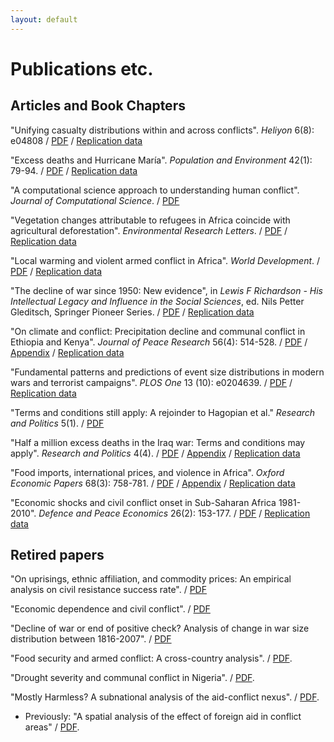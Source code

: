 ```yaml
---
layout: default
---
```

# Publications etc.

## Articles and Book Chapters

"Unifying casualty distributions within and across conflicts". *Heliyon* 6(8): e04808 / [PDF](https://reader.elsevier.com/reader/sd/pii/S2405844020316510?token=4A6EEC3614B6983B4192674B7B462305A501A6A01B22BC78A714F631F4717866A5BC4A7C6FCDBAC6A7FCD6E182369298) / [Replication data](https://github.com/CommonEconomist/replication-material/tree/master/conflict-scale)

"Excess deaths and Hurricane María". *Population and Environment* 42(1): 79-94. / [PDF](https://link.springer.com/content/pdf/10.1007/s11111-020-00341-x.pdf) / [Replication data](https://github.com/CommonEconomist/replication-material/tree/master/hurricane-maria)

"A computational science approach to understanding human conflict". *Journal of Computational Science*. / [PDF](https://github.com/CommonEconomist/icanhazpdf/blob/wd/jocs2020.pdf)

"Vegetation changes attributable to refugees in Africa coincide with agricultural deforestation". *Environmental Research Letters*. / [PDF](https://iopscience.iop.org/article/10.1088/1748-9326/ab6d7c/pdf) / [Replication data](https://github.com/CommonEconomist/replication-material/blob/master/deforestation-refugees)

"Local warming and violent armed conflict in Africa". *World Development*. / [PDF](https://github.com/CommonEconomist/icanhazpdf/blob/wd/worlddev.126.pdf) /  [Replication data](https://github.com/CommonEconomist/replication-material/blob/master/apocalypse-now)

"The decline of war since 1950: New evidence", in *Lewis F Richardson - His Intellectual Legacy and Influence in the Social Sciences*, ed. Nils Petter Gleditsch, Springer Pioneer Series. / [PDF](https://link.springer.com/content/pdf/10.1007%2F978-3-030-31589-4_11.pdf) / [Replication data](https://github.com/CommonEconomist/replication-material/blob/master/war-decline)

"On climate and conflict: Precipitation decline and communal conflict in Ethiopia and Kenya". *Journal of Peace Research* 56(4): 514-528. / [PDF](http://commoneconomist.github.io/files/jpr.56.4.pdf) / [Appendix](http://commoneconomist.github.io/files/jpr.56.4.app.pdf) / [Replication data](https://github.com/CommonEconomist/replication-material/blob/master/climate-conflict)

"Fundamental patterns and predictions of event size distributions in modern wars and terrorist campaigns". *PLOS One* 13 (10): e0204639. / [PDF](http://commoneconomist.github.io/files/pone.13.10.pdf) / [Replication data](https://github.com/CommonEconomist/replication-material/blob/master/david-vs-goliath)

"Terms and conditions still apply: A rejoinder to Hagopian et al." *Research and Politics* 5(1). / [PDF](http://commoneconomist.github.io/files/rap.5.1.1.pdf)

"Half a million excess deaths in the Iraq war: Terms and conditions may apply". *Research and Politics* 4(4). / [PDF](http://commoneconomist.github.io/files/rap.4.4.1pdf) / [Appendix](http://commoneconomist.github.io/files/rap.4.4.1.app.pdf) / [Replication data](https://github.com/CommonEconomist/replication-material/blob/master/excess-mortality-iraq)
    
"Food imports, international prices, and violence in Africa". *Oxford Economic Papers* 68(3): 758-781. / [PDF](http://commoneconomist.github.io/files/oep.68.3.758.pdf) / [Appendix](http://commoneconomist.github.io/files/oep.68.3.app.pdf) / [Replication data](https://github.com/CommonEconomist/replication-material/blob/master/food-prices-violence)

"Economic shocks and civil conflict onset in Sub-Saharan Africa 1981-2010". *Defence and Peace Economics* 26(2): 153-177. / [PDF](http://commoneconomist.github.io/files/dpe.26.2.pdf) / [Replication data](http://commoneconomist.github.io/files/dpe.26.2.153.pdf)    

## Retired papers
"On uprisings, ethnic affiliation, and commodity prices: An empirical analysis on civil resistance success rate". / [PDF](https://www.researchgate.net/publication/341453594)

"Economic dependence and civil conflict". / [PDF](http://dx.doi.org/10.13140/RG.2.2.33232.53762)

"Decline of war or end of positive check? Analysis of change in war size distribution between 1816-2007". / [PDF](http://dx.doi.org/10.13140/RG.2.2.29662.79681)

"Food security and armed conflict: A cross-country analysis". / [PDF](http://www.fao.org/3/CA0971EN/ca0971en.pdf).
   
"Drought severity and communal conflict in Nigeria". / [PDF](https://econpapers.repec.org/paper/hicwpaper/240.htm). 

"Mostly Harmless? A subnational analysis of the aid-conflict nexus". / [PDF](https://www.ucd.ie/t4cms/WP17_28.pdf).
   * Previously: "A spatial analysis of the effect of foreign aid in conflict areas" / [PDF](https://www.aiddata.org/publications/a-spatial-analysis-of-the-effect-of-foreign-aid-in-conflict-areas). 

